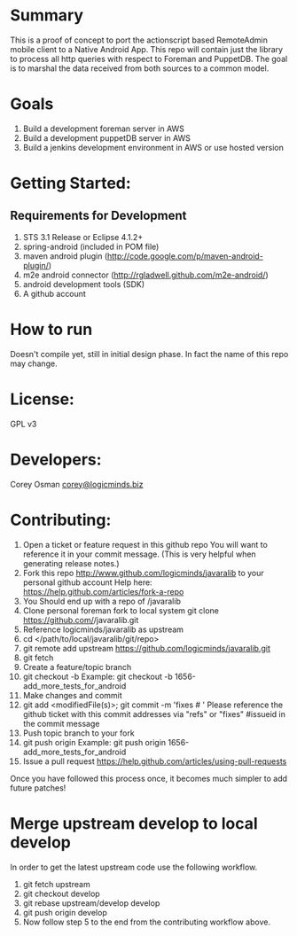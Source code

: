 
Summary  
========
This is a proof of concept to port the actionscript based RemoteAdmin mobile client to a Native Android App.
This repo will contain just the library to process all http queries with respect to Foreman and PuppetDB.
The goal is to marshal the data received from both sources to a common model.

Goals
=============
1. Build a development foreman server in AWS
2. Build a development puppetDB server in AWS
3. Build a jenkins development environment in AWS or use hosted version


Getting Started:
================
Requirements for Development
-----------------------------
1. STS 3.1 Release or Eclipse 4.1.2+
2. spring-android (included in POM file)
3. maven android plugin (http://code.google.com/p/maven-android-plugin/)
4. m2e android connector (http://rgladwell.github.com/m2e-android/)
5. android development tools (SDK)
6. A github account

How to run
==================
Doesn't compile yet, still in initial design phase. In fact the name of this repo may change. 

License:
=========
GPL v3

Developers:
============
Corey Osman <corey@logicminds.biz>


Contributing:
=================
1. Open a ticket or feature request in this github repo
    You will want to reference it in your commit message. (This is very helpful when generating release notes.)
2. Fork this repo http://www.github.com/logicminds/javaralib to your personal github account
    Help here: https://help.github.com/articles/fork-a-repo
3. You Should end up with a repo of <username>/javaralib
4. Clone personal foreman fork to local system
    git clone https://github.com/<username>/javaralib.git
5. Reference logicminds/javaralib as upstream
6. cd </path/to/local/javaralib/git/repo>
7. git remote add upstream https://github.com/logicminds/javaralib.git
8. git fetch
9. Create a feature/topic branch
10. git checkout -b <branchName>
    Example: git checkout -b 1656-add_more_tests_for_android
11. Make changes and commit
12. git add <modifiedFile(s)>; git commit -m 'fixes #<bug> <message>'
    Please reference the github ticket with this commit addresses via "refs" or "fixes" #issueid in the commit message
13. Push topic branch to your fork
14. git push origin <branchName>
    Example: git push origin 1656-add_more_tests_for_android
15. Issue a pull request
    https://help.github.com/articles/using-pull-requests

Once you have followed this process once, it becomes much simpler to add future patches!

Merge upstream develop to local develop
========================================
In order to get the latest upstream code use the following workflow.

1. git fetch upstream
2. git checkout develop
3. git rebase upstream/develop develop
4. git push origin develop
5. Now follow step 5 to the end from the contributing workflow above.

